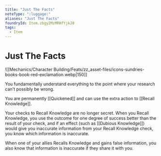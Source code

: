 ```yaml
---
title: "Just The Facts"
noteType: ":luggage:"
aliases: "Just The Facts"
foundryId: Item.zbgy2MzMRHfYjkJ8
tags:
  - Item
---
```


# Just The Facts
![[Mechanics/Character Building/Feats/zz_asset-files/icons-sundries-books-book-red-exclamation.webp|150]]

You fundamentally understand everything to the point where your research can't possibly be wrong.

You are permanently [[Quickened]] and can use the extra action to [[Recall Knowledge]].

Your checks to Recall Knowledge are no longer secret. When you Recall Knowledge, you use the outcome for one degree of success better than the result of your check, and if an effect (such as [[Dubious Knowledge]]) would give you inaccurate information from your Recall Knowledge check, you know which information is inaccurate.

When one of your allies Recalls Knowledge and gains false information, you also know that information is inaccurate if they share it with you.
